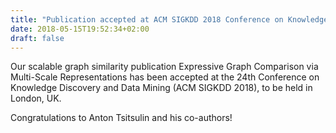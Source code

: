 ```yaml
---
title: "Publication accepted at ACM SIGKDD 2018 Conference on Knowledge Discovery and Data Mining"
date: 2018-05-15T19:52:34+02:00
draft: false
---
```

Our scalable graph similarity publication Expressive Graph Comparison via Multi-Scale Representations has been accepted at the 24th Conference on Knowledge Discovery and Data Mining (ACM SIGKDD 2018), to be held in London, UK.

Congratulations to Anton Tsitsulin and his co-authors!

